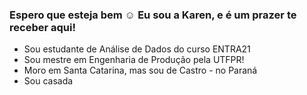 ### Espero que esteja bem ☺️ Eu sou a Karen, e é um prazer te receber aqui!

- Sou estudante de Análise de Dados do curso ENTRA21
- Sou mestre em Engenharia de Produção pela UTFPR!
- Moro em Santa Catarina, mas sou de Castro - no Paraná
- Sou casada
